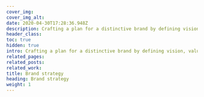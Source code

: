 ```yaml
---
cover_img: 
cover_img_alt:
date: 2020-04-30T17:28:36.948Z
description: Crafting a plan for a distinctive brand by defining vision, values, and manifesto, identifying audiences, and setting clear objectives for loyalty and differentiation.
header_class: 
toc: true
hidden: true
intro: Crafting a plan for a distinctive brand by defining vision, values, and manifesto, identifying audiences, and setting clear objectives for loyalty and differentiation.
related_pages:
related_posts:
related_work:
title: Brand strategy
heading: Brand strategy
weight: 1
---
```

